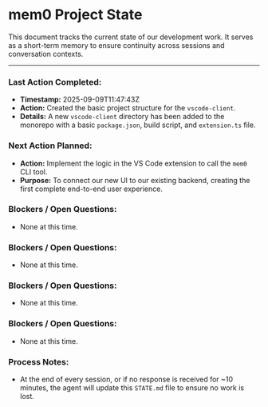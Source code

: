 # mem0 Project State

This document tracks the current state of our development work. It serves as a short-term memory to ensure continuity across sessions and conversation contexts.

---

### Last Action Completed:

*   **Timestamp:** 2025-09-09T11:47:43Z
*   **Action:** Created the basic project structure for the `vscode-client`.
*   **Details:** A new `vscode-client` directory has been added to the monorepo with a basic `package.json`, build script, and `extension.ts` file.

### Next Action Planned:

*   **Action:** Implement the logic in the VS Code extension to call the `mem0` CLI tool.
*   **Purpose:** To connect our new UI to our existing backend, creating the first complete end-to-end user experience.

### Blockers / Open Questions:

*   None at this time.

### Blockers / Open Questions:

*   None at this time.

### Blockers / Open Questions:

*   None at this time.

### Blockers / Open Questions:

*   None at this time.

### Process Notes:

*   At the end of every session, or if no response is received for ~10 minutes, the agent will update this `STATE.md` file to ensure no work is lost.

